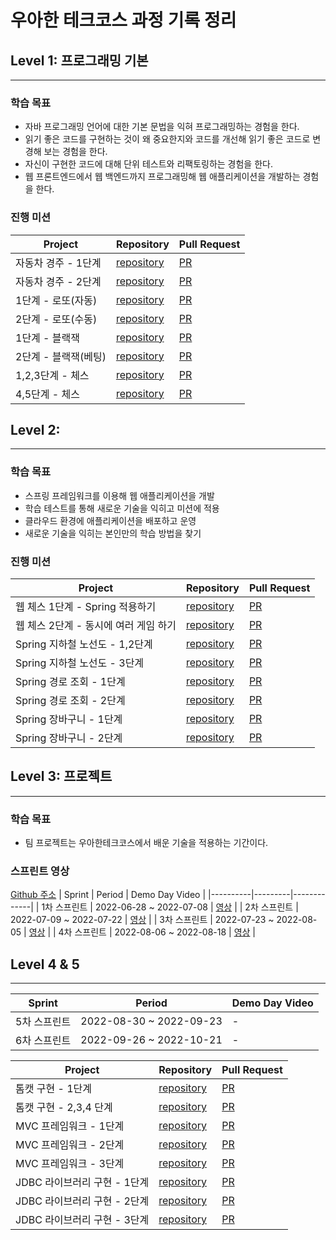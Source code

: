 # 우아한 테크코스 과정 기록 정리

## Level 1: 프로그래밍 기본

---

### 학습 목표

- 자바 프로그래밍 언어에 대한 기본 문법을 익혀 프로그래밍하는 경험을 한다.
- 읽기 좋은 코드를 구현하는 것이 왜 중요한지와 코드를 개선해 읽기 좋은 코드로 변경해 보는 경험을 한다.
- 자신이 구현한 코드에 대해 단위 테스트와 리팩토링하는 경험을 한다.
- 웹 프론트엔드에서 웹 백엔드까지 프로그래밍해 웹 애플리케이션을 개발하는 경험을 한다.

### 진행 미션

| Project | Repository                                                           | Pull Request                                                 |
| --- |----------------------------------------------------------------------|--------------------------------------------------------------|
| 자동차 경주 - 1단계 | [repository](https://github.com/Seungpang/java-racingcar/tree/step1) | [PR](https://github.com/woowacourse/java-racingcar/pull/325) |
| 자동차 경주 - 2단계 | [repository](https://github.com/Seungpang/java-racingcar/tree/step2) | [PR](https://github.com/woowacourse/java-racingcar/pull/421) |
| 1단계 - 로또(자동) | [repository](https://github.com/Seungpang/java-lotto/tree/step1)     | [PR](https://github.com/woowacourse/java-lotto/pull/384)     |
| 2단계 - 로또(수동) | [repository](https://github.com/Seungpang/java-lotto/tree/step2)     | [PR](https://github.com/woowacourse/java-lotto/pull/501)     |
| 1단계 - 블랙잭 | [repository](https://github.com/Seungpang/java-blackjack/tree/step1) | [PR](https://github.com/woowacourse/java-blackjack/pull/263) |
| 2단계 - 블랙잭(베팅) | [repository](https://github.com/Seungpang/java-blackjack/tree/step2) | [PR](https://github.com/woowacourse/java-blackjack/pull/381) |
| 1,2,3단계 - 체스 | [repository](https://github.com/Seungpang/java-chess/tree/step1)     | [PR](https://github.com/woowacourse/java-chess/pull/333)     |
| 4,5단계 - 체스 | [repository](https://github.com/Seungpang/java-chess/tree/step2)     | [PR](https://github.com/woowacourse/java-chess/pull/401)     |

## Level 2:

---

### 학습 목표

- 스프링 프레임워크를 이용해 웹 애플리케이션을 개발
- 학습 테스트를 통해 새로운 기술을 익히고 미션에 적용
- 클라우드 환경에 애플리케이션을 배포하고 운영
- 새로운 기술을 익히는 본인만의 학습 방법을 찾기

### 진행 미션

| Project | Repository                                                           | Pull Request                                                 |
| --- |----------------------------------------------------------------------|--------------------------------------------------------------|
| 웹 체스 1단계 - Spring 적용하기 | [repository](https://github.com/Seungpang/jwp-chess/tree/step1) | [PR](https://github.com/woowacourse/jwp-chess/pull/389) |
| 웹 체스 2단계 - 동시에 여러 게임 하기 | [repository](https://github.com/Seungpang/jwp-chess/tree/step2)  | [PR](https://github.com/woowacourse/jwp-chess/pull/488) |
| Spring 지하철 노선도 - 1,2단계 | [repository](https://github.com/Seungpang/atdd-subway-map/tree/step2)   | [PR](https://github.com/woowacourse/atdd-subway-map/pull/177) |
| Spring 지하철 노선도 - 3단계 | [repository](https://github.com/Seungpang/atdd-subway-map/tree/step3)   | [PR](https://github.com/woowacourse/atdd-subway-map/pull/318) |
| Spring 경로 조회 - 1단계 | [repository](https://github.com/Seungpang/atdd-subway-path/tree/step1)  | [PR](https://github.com/woowacourse/atdd-subway-path/pull/227) |
| Spring 경로 조회 - 2단계 | [repository](https://github.com/Seungpang/atdd-subway-path/tree/step2)  | [PR](https://github.com/woowacourse/atdd-subway-path/pull/317) |
| Spring 장바구니 - 1단계 | [repository](https://github.com/Seungpang/jwp-shopping-cart/tree/step1) | [PR](https://github.com/woowacourse/jwp-shopping-cart/pull/65) |
| Spring 장바구니 - 2단계 | [repository](https://github.com/Seungpang/jwp-shopping-cart/tree/step2) | [PR](https://github.com/woowacourse/jwp-shopping-cart/pull/148) |

## Level 3: 프로젝트
---

### 학습 목표

- 팀 프로젝트는 우아한테크코스에서 배운 기술을 적용하는 기간이다.

### 스프린트 영상
[Github 주소](https://github.com/woowacourse-teams/2022-nae-pyeon)
| Sprint   | Period | Demo Day Video |
|----------|---------|-------------|
| 1차 스프린트  | 2022-06-28 ~ 2022-07-08 | [영상](https://youtu.be/77dPR8V_yB4) |
| 2차 스프린트  | 2022-07-09 ~ 2022-07-22 | [영상](https://youtu.be/0ianPJCqdec) |
| 3차 스프린트 | 2022-07-23 ~ 2022-08-05 | [영상](https://youtu.be/LBkKcpwh7Yg) |
| 4차 스프린트 | 2022-08-06 ~ 2022-08-18 | [영상](https://youtu.be/FjJhHlkk7iw) |

## Level 4 & 5

---

| Sprint  | Period                  | Demo Day Video |
|---------|-------------------------|----------------|
| 5차 스프린트 | 2022-08-30 ~ 2022-09-23 | -              |
| 6차 스프린트 | 2022-09-26 ~ 2022-10-21 | -              |

| Project             | Repository                                                           | Pull Request                                                 |
|---------------------|----------------------------------------------------------------------|--------------------------------------------------------------|
| 톰캣 구현 - 1단계         | [repository](https://github.com/Seungpang/jwp-dashboard-http/tree/step1) | [PR](https://github.com/woowacourse/jwp-dashboard-http/pull/184) |
| 톰캣 구현 - 2,3,4 단계    | [repository](https://github.com/Seungpang/jwp-dashboard-http/tree/step2)  | [PR](https://github.com/woowacourse/jwp-dashboard-http/pull/253) |
| MVC 프레임워크 - 1단계     | [repository](https://github.com/Seungpang/jwp-dashboard-mvc/tree/step1)   | [PR](https://github.com/woowacourse/jwp-dashboard-mvc/pull/183) |
| MVC 프레임워크 - 2단계     | [repository](https://github.com/Seungpang/jwp-dashboard-mvc/tree/step2)   | [PR](https://github.com/woowacourse/jwp-dashboard-mvc/pull/274) |
| MVC 프레임워크 - 3단계     | [repository](https://github.com/Seungpang/jwp-dashboard-mvc/tree/step3)  | [PR](https://github.com/woowacourse/jwp-dashboard-mvc/pull/328) |
| JDBC 라이브러리 구현 - 1단계 | [repository](https://github.com/Seungpang/jwp-dashboard-jdbc/tree/step1)  | [PR](https://github.com/woowacourse/jwp-dashboard-jdbc/pull/89) |
| JDBC 라이브러리 구현 - 2단계 | [repository](https://github.com/Seungpang/jwp-dashboard-jdbc/tree/step2) | [PR](https://github.com/woowacourse/jwp-dashboard-jdbc/pull/196) |
| JDBC 라이브러리 구현 - 3단계 | [repository](https://github.com/Seungpang/jwp-dashboard-jdbc/tree/step3) | [PR](https://github.com/woowacourse/jwp-dashboard-jdbc/pull/222) |
